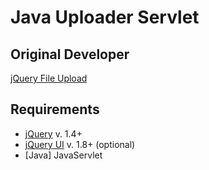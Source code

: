 # Java Uploader Servlet

## Original Developer
[jQuery File Upload](http://aquantum-demo.appspot.com/file-upload)

## Requirements
* [jQuery](http://jquery.com/) v. 1.4+
* [jQuery UI](http://jqueryui.com/) v. 1.8+ (optional)
* [Java] JavaServlet
